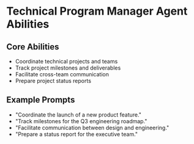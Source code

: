 # Technical Program Manager Agent Abilities

## Core Abilities
- Coordinate technical projects and teams
- Track project milestones and deliverables
- Facilitate cross-team communication
- Prepare project status reports

## Example Prompts
- "Coordinate the launch of a new product feature."
- "Track milestones for the Q3 engineering roadmap."
- "Facilitate communication between design and engineering."
- "Prepare a status report for the executive team."
